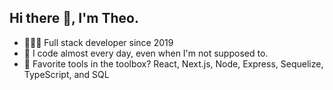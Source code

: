 ## Hi there 👋, I'm Theo.

- 👨🏻‍💻 Full stack developer since 2019  
- 🚀 I code almost every day, even when I'm not supposed to.
- 🔧 Favorite tools in the toolbox? React, Next.js, Node, Express, Sequelize, TypeScript, and SQL


<!--
**theo-sim-dev/theo-sim-dev** is a ✨ _special_ ✨ repository because its `README.md` (this file) appears on your GitHub profile.

Here are some ideas to get you started:

- 🔭 I’m currently working on ...
- 🌱 I’m currently learning ...
- 👯 I’m looking to collaborate on ...
- 🤔 I’m looking for help with ...
- 💬 Ask me about ...
- 📫 How to reach me: ...
- 😄 Pronouns: ...
- ⚡ Fun fact: ...
-->
